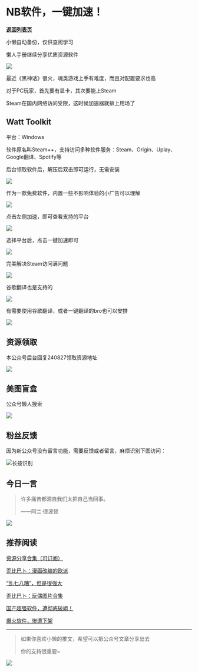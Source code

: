 # NB软件，一键加速！

[**返回列表页**](/gzh/懒人手册)

小懒自动备份，仅供查阅学习

懒人手册继续分享优质资源软件

![](https://mmbiz.qpic.cn/sz_mmbiz_jpg/RDnsI9KkLHXUYaUDrN7wRdVC0JBLvUuB8kRMTwPHgujp9G24AwLicLiarHjjqL6RtfXopYTshicH5WCaAY260aIWw/640?wx_fmt=jpeg&from;=appmsg)

最近《黑神话》很火，魂类游戏上手有难度，而且对配置要求也高

对于PC玩家，首先要有显卡，其次要能上Steam

Steam在国内网络访问受限，这时候加速器就排上用场了

## Watt Toolkit

平台：Windows

软件原名叫Steam++，支持访问多种软件服务：Steam、Origin、Uplay、Google翻译、Spotify等

后台领取软件后，解压后双击即可运行，无需安装

![](https://mmbiz.qpic.cn/mmbiz_png/HYcicficrPRB6g9GVxUYibhH72XWib9ll3PIU2r7nRwBibf4Ej0k5K8uKfFBuYxqHNAV8iaPmsDufuFObnPmCxHa17aA/640?wx_fmt=other&from;=appmsg&tp;=webp&wxfrom;=5&wx;_lazy=1&wx;_co=1)

作为一款免费软件，内置一些不影响体验的小广告可以理解

![](https://mmbiz.qpic.cn/mmbiz_png/HYcicficrPRB6g9GVxUYibhH72XWib9ll3PI6ia9rpOKjk3Xa0DLxoTeTvicSg3fjY8F5zTHwbe3QyGRDbn7hZ4s57YQ/640?wx_fmt=other&from;=appmsg&tp;=webp&wxfrom;=5&wx;_lazy=1&wx;_co=1)

点击左侧加速，即可查看支持的平台

![](https://mmbiz.qpic.cn/mmbiz_png/HYcicficrPRB6g9GVxUYibhH72XWib9ll3PISvuDfyBvrRMqX6EFVic73yd0A3coDYlURwBKHZ2cfr9Y89fTicF4CUpg/640?wx_fmt=other&from;=appmsg&tp;=webp&wxfrom;=5&wx;_lazy=1&wx;_co=1)

选择平台后，点击一键加速即可

![](https://mmbiz.qpic.cn/mmbiz_png/HYcicficrPRB6g9GVxUYibhH72XWib9ll3PInDdStNibRDtYvCFdE3098zPBJzjIeuyibds9xeDGMv8oSfIUYtSuPdNg/640?wx_fmt=other&from;=appmsg&tp;=webp&wxfrom;=5&wx;_lazy=1&wx;_co=1)

完美解决Steam访问满问题

![](https://mmbiz.qpic.cn/mmbiz_png/HYcicficrPRB6g9GVxUYibhH72XWib9ll3PI8ib8LGx3vDXL8XWnNjXkGnkia3ZP4gVapuXufLEHic7cnwkCGCkZBbUcw/640?wx_fmt=other&from;=appmsg&tp;=webp&wxfrom;=5&wx;_lazy=1&wx;_co=1)

谷歌翻译也是支持的

![](https://mmbiz.qpic.cn/mmbiz_png/HYcicficrPRB6g9GVxUYibhH72XWib9ll3PI0uPVZGpmricBlGsRCTgKgicyicmKo8j5YLszQFVPdTAA7MRBkOALgkeqA/640?wx_fmt=other&from;=appmsg&tp;=webp&wxfrom;=5&wx;_lazy=1&wx;_co=1)

有需要使用谷歌翻译，或者一键翻译的bro也可以安排

![](https://mmbiz.qpic.cn/mmbiz_png/HYcicficrPRB6g9GVxUYibhH72XWib9ll3PI2lK8icU6yNKpmca0xR4rDzjx9QnMlcFShQA99ziatF1tBicTgr66wJNYw/640?wx_fmt=other&from;=appmsg&tp;=webp&wxfrom;=5&wx;_lazy=1&wx;_co=1)

## 资源领取

本公众号后台回复240827领取资源地址

![](https://mmbiz.qpic.cn/sz_mmbiz_png/RDnsI9KkLHXXEHiaexGgWtUSSRI4g7n1B2a3xHZrRHpicg2IP22sCIsczzh25EdNo0SMUFr8fYTscKCppniadmBbA/640?wx_fmt=png&from;=appmsg)

## 美图盲盒  

公众号懒人搜索

![](https://mmbiz.qpic.cn/sz_mmbiz_png/RDnsI9KkLHXUYaUDrN7wRdVC0JBLvUuBNLBZwPx4nD3IOJMRB9oETeNplG652UYbQwa3VCGicc2hiaNAbAc4pzTg/640?wx_fmt=png&from;=appmsg)

  

## 粉丝反馈

因为新公众号没有留言功能，需要反馈或者留言，麻烦识别下图访问：

![](https://mmbiz.qpic.cn/sz_mmbiz_png/RDnsI9KkLHXUp35ZZUH6anzI01OzYCVHYOslcNaYdqXU31j38icickWjaHliaO82mELSfv1sRKYgmloTkzxRLT3CQ/640?wx_fmt=png&from;=appmsg)长按识别

## 今日一言

> 许多痛苦都源自我们太把自己当回事。
>
> ——阿兰·德波顿

![](https://mmbiz.qpic.cn/sz_mmbiz_jpg/RDnsI9KkLHXUYaUDrN7wRdVC0JBLvUuBZWCk7jZj4houTtsVSa1mOgSic29Fk2YadTCZBunzWgYKQFEGYmaI7Cg/640?wx_fmt=jpeg&from;=appmsg)

## 推荐阅读

[资源分享合集（可订阅）](https://mp.weixin.qq.com/mp/appmsgalbum?__biz=MzkwNzYxMzAwNQ==&action=getalbum&album_id=3290639446071853061#wechat_redirect)

[歪比巴卜：漫画改编的欧派](https://mp.weixin.qq.com/s?__biz=MzkwNzYxMzAwNQ==&mid=2247487713&idx=1&sn=4fdb7e64c92287dfb0a4c6c4e4f0a9e0&chksm=c0d7d6c3f7a05fd5191a6e44653d4448b0651c5e0e9570a11d781d5709c921159053a35c22f9&token=2010583624&lang=zh_CN&scene=21#wechat_redirect)

[“乱七八糟”，但是很强大](https://mp.weixin.qq.com/s?__biz=MzkwNzYxMzAwNQ==&mid=2247487623&idx=1&sn=956d7a126ae25121dd2f5c8206164077&chksm=c0d7d6a5f7a05fb38e2fafe1e6411c11589937d0dbaa8b1fb2943de1c0baea6229950f0353f4&token=2010583624&lang=zh_CN&scene=21#wechat_redirect)

[歪比巴卜：玩偶图片合集](https://mp.weixin.qq.com/s?__biz=MzkwNzYxMzAwNQ==&mid=2247487530&idx=1&sn=01a860012bf7235e62e98161b37377bd&chksm=c0d7d608f7a05f1e8020e5e3ef679d46bd18daea346edac302c19a05b7e7973170a1d4690cc4&token=1251148842&lang=zh_CN&scene=21#wechat_redirect)

[国产超强软件，遭彻底破姐！](https://mp.weixin.qq.com/s?__biz=MzkwNzYxMzAwNQ==&mid=2247487070&idx=1&sn=54715b86a275d4fe7a11ffe86cd34bef&chksm=c0d7c87cf7a0416a11518350c5dc1a192a2ca52d47400aae1235443f32d3a68c42e09ee3f0d1&token=1251148842&lang=zh_CN&scene=21#wechat_redirect)

[爆火软件，惨遭下架](http://mp.weixin.qq.com/s?__biz=MzkwNzYxMzAwNQ==&mid=2247487000&idx=1&sn=c47b36e2949408b383cc979aed4b3717&chksm=c0d7c83af7a0412ce83ceb4c582fb99802a23c2049ec93bd9ff3fa28448ef1a211d2c4d82506&scene=21#wechat_redirect)

* * *

> 如果你喜欢小懒的推文，希望可以把公众号文章分享出去
>
> 你的支持很重要~

![](https://mmbiz.qpic.cn/sz_mmbiz_gif/BXJXNRRKQNJ6YdLcSex3A3fRP26rl1cSddR2IXtho2HEH8wKmic7fvj6DmoAiby4bBwxVbDkI4eFYwzDvv4fb4cA/640?wx_fmt=gif&from;=appmsg)

